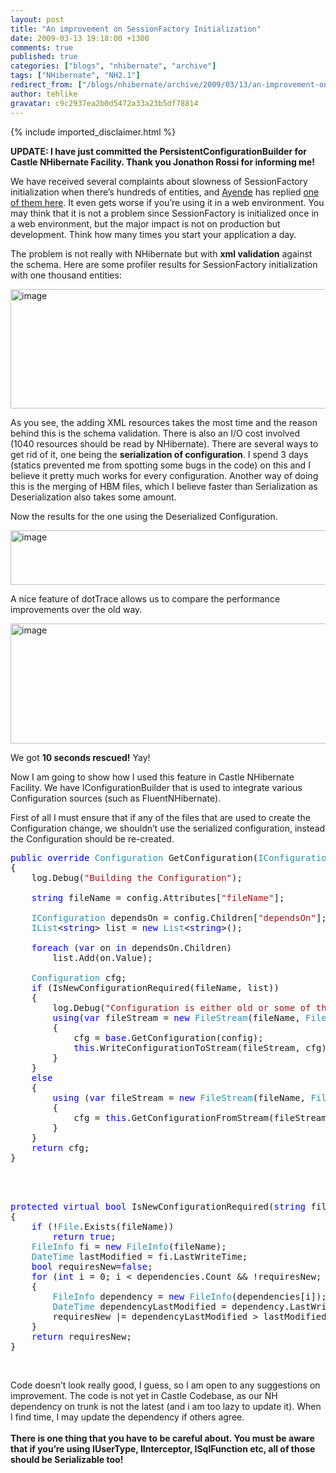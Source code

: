 ```yaml
---
layout: post
title: "An improvement on SessionFactory Initialization"
date: 2009-03-13 19:18:00 +1300
comments: true
published: true
categories: ["blogs", "nhibernate", "archive"]
tags: ["NHibernate", "NH2.1"]
redirect_from: ["/blogs/nhibernate/archive/2009/03/13/an-improvement-on-sessionfactory-initialization.aspx"]
author: tehlike
gravatar: c9c2937ea2b0d5472a33a23b5df78814
---
```

{% include imported_disclaimer.html %}
<div class="wlWriterEditableSmartContent" id="scid:0767317B-992E-4b12-91E0-4F059A8CECA8:3b4c0626-425a-42e1-8d34-4ea8a11191ad" style="padding-right: 0px; display: inline; padding-left: 0px; float: none; padding-bottom: 0px; margin: 0px; padding-top: 0px"><b>UPDATE: I have just committed the PersistentConfigurationBuilder for Castle NHibernate Facility. Thank you Jonathon Rossi for informing me!</b><a href="http://technorati.com/tags/nhibernate" rel="tag"></a></div>
<p>We have received several complaints about slowness of SessionFactory initialization when there&rsquo;s hundreds of entities, and <a href="http://ayende.com/Blog/" target="_blank">Ayende</a> has replied <a href="http://ayende.com/Blog/archive/2007/10/26/Real-World-NHibernate-Reducing-startup-times-for-large-amount-of.aspx" target="_blank">one of them here</a>. It even gets worse if you&rsquo;re using it in a web environment. You may think that it is not a problem since SessionFactory is initialized once in a web environment, but the major impact is not on production but development. Think how many times you start your application a day. </p>
<p>The problem is not really with NHibernate but with <b>xml validation</b> against the schema. Here are some profiler results for SessionFactory initialization with one thousand entities:</p>
<p><img title="image" style="border-top-width: 0px; display: inline; border-left-width: 0px; border-bottom-width: 0px; border-right-width: 0px" alt="image" src="/cfs-file.ashx/__key/CommunityServer.Blogs.Components.WeblogFiles/nhibernate/image_5F00_7E21FC61.png" border="0" width="627" height="191" /> </p>
<p>As you see, the adding XML resources takes the most time and the reason behind this is the schema validation. There is also an I/O cost involved (1040 resources should be read by NHibernate). There are several ways to get rid of it, one being the <b>serialization of configuration</b>. I spend 3 days (statics prevented me from spotting some bugs in the code) on this and I believe it pretty much works for every configuration. Another way of doing this is the merging of HBM files, which I believe faster than Serialization as Deserialization also takes some amount.</p>
<p>Now the results for the one using the Deserialized Configuration.</p>
<p><img title="image" style="border-top-width: 0px; display: inline; border-left-width: 0px; border-bottom-width: 0px; border-right-width: 0px" alt="image" src="/cfs-file.ashx/__key/CommunityServer.Blogs.Components.WeblogFiles/nhibernate/image_5F00_04953058.png" border="0" width="626" height="87" /> </p>
<p>A nice feature of dotTrace allows us to compare the performance improvements over the old way.</p>
<p><img title="image" style="border-top-width: 0px; display: inline; border-left-width: 0px; border-bottom-width: 0px; border-right-width: 0px" alt="image" src="/cfs-file.ashx/__key/CommunityServer.Blogs.Components.WeblogFiles/nhibernate/image_5F00_459389EF.png" border="0" width="630" height="192" /> </p>
<p>We got <b>10 seconds rescued!</b> Yay!</p>
<p>Now I am going to show how I used this feature in Castle NHibernate Facility. We have IConfigurationBuilder that is used to integrate various Configuration sources (such as FluentNHibernate). </p>
<p>First of all I must ensure that if any of the files that are used to create the Configuration change, we shouldn&rsquo;t use the serialized configuration, instead the Configuration should be re-created. </p>
<pre class="code"><span style="color: blue;">public override </span><span style="color: #2b91af;">Configuration </span>GetConfiguration(<span style="color: #2b91af;">IConfiguration </span>config)<br />{<br />    log.Debug(<span style="color: #a31515;">"Building the Configuration"</span>);<br /><br />    <span style="color: blue;">string </span>fileName = config.Attributes[<span style="color: #a31515;">"fileName"</span>];<br /><br />    <span style="color: #2b91af;">IConfiguration </span>dependsOn = config.Children[<span style="color: #a31515;">"dependsOn"</span>];<br />    <span style="color: #2b91af;">IList</span>&lt;<span style="color: blue;">string</span>&gt; list = <span style="color: blue;">new </span><span style="color: #2b91af;">List</span>&lt;<span style="color: blue;">string</span>&gt;();<br /><br />    <span style="color: blue;">foreach </span>(<span style="color: blue;">var </span>on <span style="color: blue;">in </span>dependsOn.Children)<br />        list.Add(on.Value);<br /><br />    <span style="color: #2b91af;">Configuration </span>cfg;<br />    <span style="color: blue;">if </span>(IsNewConfigurationRequired(fileName, list))<br />    {<br />        log.Debug(<span style="color: #a31515;">"Configuration is either old or some of the dependencies have changed"</span>);<br />        <span style="color: blue;">using</span>(<span style="color: blue;">var </span>fileStream = <span style="color: blue;">new </span><span style="color: #2b91af;">FileStream</span>(fileName, <span style="color: #2b91af;">FileMode</span>.OpenOrCreate))<br />        {<br />            cfg = <span style="color: blue;">base</span>.GetConfiguration(config);<br />            <span style="color: blue;">this</span>.WriteConfigurationToStream(fileStream, cfg);<br />        }<br />    }<br />    <span style="color: blue;">else<br />    </span>{<br />        <span style="color: blue;">using </span>(<span style="color: blue;">var </span>fileStream = <span style="color: blue;">new </span><span style="color: #2b91af;">FileStream</span>(fileName, <span style="color: #2b91af;">FileMode</span>.OpenOrCreate))<br />        {<br />            cfg = <span style="color: blue;">this</span>.GetConfigurationFromStream(fileStream);<br />        }<br />    }<br />    <span style="color: blue;">return </span>cfg;<br />}<br /><br /><br /><br /></pre>
<pre class="code"><span style="color: blue;">protected virtual bool </span>IsNewConfigurationRequired(<span style="color: blue;">string </span>fileName,<span style="color: #2b91af;">IList</span>&lt;<span style="color: blue;">string</span>&gt; dependencies)<br />{<br />    <span style="color: blue;">if </span>(!<span style="color: #2b91af;">File</span>.Exists(fileName))<br />        <span style="color: blue;">return true</span>;<br />    <span style="color: #2b91af;">FileInfo </span>fi = <span style="color: blue;">new </span><span style="color: #2b91af;">FileInfo</span>(fileName);<br />    <span style="color: #2b91af;">DateTime </span>lastModified = fi.LastWriteTime;<br />    <span style="color: blue;">bool </span>requiresNew=<span style="color: blue;">false</span>;<br />    <span style="color: blue;">for </span>(<span style="color: blue;">int </span>i = 0; i &lt; dependencies.Count &amp;&amp; !requiresNew; i++)<br />    {<br />        <span style="color: #2b91af;">FileInfo </span>dependency = <span style="color: blue;">new </span><span style="color: #2b91af;">FileInfo</span>(dependencies[i]);<br />        <span style="color: #2b91af;">DateTime </span>dependencyLastModified = dependency.LastWriteTime;<br />        requiresNew |= dependencyLastModified &gt; lastModified;<br />    }<br />    <span style="color: blue;">return </span>requiresNew;<br />}</pre>
<p>
<a href="http://11011.net/software/vspaste"></a><a href="http://11011.net/software/vspaste"></a></p>
<p>&nbsp;</p>
<p>Code doesn&rsquo;t look really good, I guess, so I am open to any suggestions on improvement. The code is not yet in Castle Codebase, as our NH dependency on trunk is not the latest (and i am too lazy to update it). When I find time, I may update the dependency if others agree. 
  <br />
  <br /><b>There is one thing that you have to be careful about. You must be aware that if you&rsquo;re using IUserType, IInterceptor, ISqlFunction etc, all of those should be Serializable too!</b></p>

